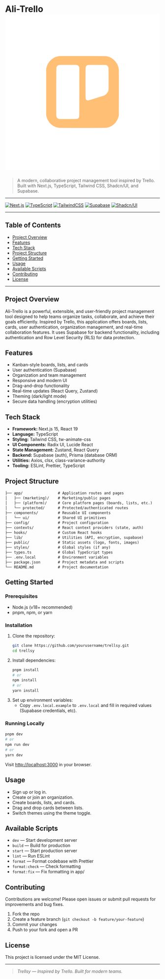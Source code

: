 # Ali-Trello ![Project Screenshot](public/logo.svg)

> A modern, collaborative project management tool inspired by Trello. Built with
> Next.js, TypeScript, Tailwind CSS, Shadcn/UI, and Supabase.

---

[![Next.js](https://img.shields.io/badge/Next.js-15-blue?logo=next.js)](https://nextjs.org/)
[![TypeScript](https://img.shields.io/badge/TypeScript-5-blue?logo=typescript)](https://www.typescriptlang.org/)
[![TailwindCSS](https://img.shields.io/badge/TailwindCSS-4-blue?logo=tailwindcss)](https://tailwindcss.com/)
[![Supabase](https://img.shields.io/badge/Supabase-latest-green?logo=supabase)](https://supabase.com/)
[![Shadcn/UI](https://img.shields.io/badge/Shadcn/UI-latest-black)](https://ui.shadcn.com/)

---

## Table of Contents

- [Project Overview](#project-overview)
- [Features](#features)
- [Tech Stack](#tech-stack)
- [Project Structure](#project-structure)
- [Getting Started](#getting-started)
- [Usage](#usage)
- [Available Scripts](#available-scripts)
- [Contributing](#contributing)
- [License](#license)

---

## Project Overview

Ali-Trello is a powerful, extensible, and user-friendly project management tool
designed to help teams organize tasks, collaborate, and achieve their goals
efficiently. Inspired by Trello, this application offers boards, lists, cards, user
authentication, organization management, and real-time collaboration features. It uses Supabase for backend functionality, including authentication and Row Level Security (RLS) for data protection.

## Features

- Kanban-style boards, lists, and cards
- User authentication (Supabase)
- Organization and team management
- Responsive and modern UI
- Drag-and-drop functionality
- Real-time updates (React Query, Zustand)
- Theming (dark/light mode)
- Secure data handling (encryption utilities)

## Tech Stack

- **Framework:** Next.js 15, React 19
- **Language:** TypeScript
- **Styling:** Tailwind CSS, tw-animate-css
- **UI Components:** Radix UI, Lucide React
- **State Management:** Zustand, React Query
- **Backend:** Supabase (auth), Prisma (database ORM)
- **Utilities:** Axios, clsx, class-variance-authority
- **Tooling:** ESLint, Prettier, TypeScript

## Project Structure

```
├── app/                # Application routes and pages
│   ├── (marketing)/    # Marketing/public pages
│   ├── (platform)/     # Core platform pages (boards, lists, etc.)
│   └── protected/      # Protected/authenticated routes
├── components/         # Reusable UI components
│   └── ui/             # Shared UI primitives
├── config/             # Project configuration
├── contexts/           # React context providers (state, auth)
├── hooks/              # Custom React hooks
├── lib/                # Utilities (API, encryption, supabase)
├── public/             # Static assets (logo, fonts, images)
├── styles/             # Global styles (if any)
├── types.ts            # Global TypeScript types
├── .env.local          # Environment variables
├── package.json        # Project metadata and scripts
└── README.md           # Project documentation
```

## Getting Started

### Prerequisites

- Node.js (v18+ recommended)
- pnpm, npm, or yarn

### Installation

1. Clone the repository:
   ```bash
   git clone https://github.com/yourusername/trellsy.git
   cd trellsy
   ```
2. Install dependencies:
   ```bash
   pnpm install
   # or
   npm install
   # or
   yarn install
   ```
3. Set up environment variables:
   - Copy `.env.local.example` to `.env.local` and fill in required values
     (Supabase credentials, etc).

### Running Locally

```bash
pnpm dev
# or
npm run dev
# or
yarn dev
```

Visit [http://localhost:3000](http://localhost:3000) in your browser.

## Usage

- Sign up or log in.
- Create or join an organization.
- Create boards, lists, and cards.
- Drag and drop cards between lists.
- Switch themes using the theme toggle.

## Available Scripts

- `dev` — Start development server
- `build` — Build for production
- `start` — Start production server
- `lint` — Run ESLint
- `format` — Format codebase with Prettier
- `format:check` — Check formatting
- `format:fix` — Fix formatting in app/

## Contributing

Contributions are welcome! Please open issues or submit pull requests for
improvements and bug fixes.

1. Fork the repo
2. Create a feature branch (`git checkout -b feature/your-feature`)
3. Commit your changes
4. Push to your fork and open a PR

## License

This project is licensed under the MIT License.

---

> _Trellsy — Inspired by Trello. Built for modern teams._
